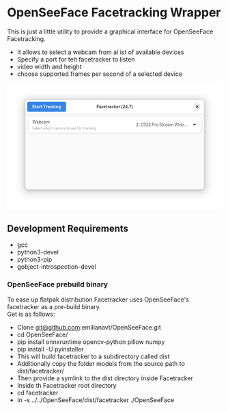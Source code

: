 # OpenSeeFace Facetracking Wrapper

This is just a little utility to provide a graphical interface for OpenSeeFace Facetracking.

- It allows to select a webcam from al ist of available devices
- Specify a port for teh facetracker to listen
- video width and height
- choose supported frames per second of a selected device

![screenshot](https://raw.githubusercontent.com/Z-Ray-Entertainment/Facetracker/main/facetracker/data/facetracker.png)

## Development Requirements

- gcc
- python3-devel
- python3-pip
- gobject-introspection-devel

### OpenSeeFace prebuild binary

To ease up flatpak distribution Facetracker uses OpenSeeFace's facetracker as a pre-build binary.  
Get is as follows:

- Clone git@github.com:emilianavt/OpenSeeFace.git
- cd OpenSeeFace/
- pip install onnxruntime opencv-python pillow numpy
- pip install -U pyinstaller
- This will build facetracker to a subdirectory called dist
- Additionally copy the folder models from the source path to dist/facetracker/
- Then provide a symlink to the dist directory inside Facetracker
- Inside th Facetracker root directory
- cd facetracker
- ln -s ../../OpenSeeFace/dist/facetracker ./OpenSeeFace